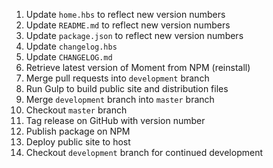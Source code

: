 1. Update `home.hbs` to reflect new version numbers
2. Update `README.md` to reflect new version numbers
3. Update `package.json` to reflect new version numbers
4. Update `changelog.hbs`
5. Update `CHANGELOG.md`
6. Retrieve latest version of Moment from NPM (reinstall)
8. Merge pull requests into `development` branch
7. Run Gulp to build public site and distribution files
8. Merge `development` branch into `master` branch
9. Checkout `master` branch
10. Tag release on GitHub with version number
11. Publish package on NPM
12. Deploy public site to host
13. Checkout `development` branch for continued development